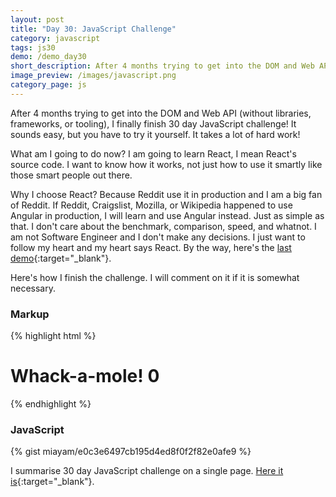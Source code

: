 ```yaml
---
layout: post
title: "Day 30: JavaScript Challenge"
category: javascript
tags: js30
demo: /demo_day30
short_description: After 4 months trying to get into the DOM and Web API (without libraries, frameworks, or tooling), I finally finish 30 day JavaScript challenge!
image_preview: /images/javascript.png
category_page: js
---
```


After 4 months trying to get into the DOM and Web API (without libraries, frameworks, or tooling),
I finally finish 30 day JavaScript challenge! It sounds easy, but you have to try it
yourself. It takes a lot of hard work!

What am I going to do now? I am going to learn React, I mean React's source code.
I want to know how it works, not just how to use it smartly like those smart people
out there.

Why I choose React? Because Reddit use it in production and I am a big fan of Reddit.
If Reddit, Craigslist, Mozilla, or Wikipedia happened to use Angular in production,
I will learn and use Angular instead. Just as simple as that. I don't care about the
benchmark, comparison, speed, and whatnot. I am not Software Engineer and I don't
make any decisions. I just want to follow my heart and my heart says React. By the way,
here's the [last demo](/demo_day30){:target="_blank"}.

Here's how I finish the challenge. I will comment on it if it is somewhat necessary.

### Markup
{% highlight html %}
  <h1>Whack-a-mole! <span class="score">0</span></h1>

  <div class="game">
    <div class="hole hole1">
      <div class="mole"></div>
    </div>
    <div class="hole hole2">
      <div class="mole"></div>
    </div>
    <div class="hole hole3">
      <div class="mole"></div>
    </div>
    <div class="hole hole4">
      <div class="mole"></div>
    </div>
    <div class="hole hole5">
      <div class="mole"></div>
    </div>
    <div class="hole hole6">
      <div class="mole"></div>
    </div>
  </div>
  <div>
    <button class="playAgain" style="display: none; margin: 20px auto; height: 50px; font-size: medium">
      Play again!
    </button>
  </div>
{% endhighlight %}

### JavaScript
{% gist miayam/e0c3e6497cb195d4ed8f0f2f82e0afe9 %}

I summarise 30 day JavaScript challenge on a single page. [Here it is](/js30){:target="_blank"}.
